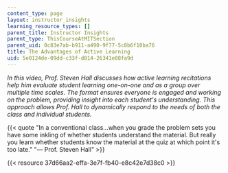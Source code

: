 ```yaml
---
content_type: page
layout: instructor_insights
learning_resource_types: []
parent_title: Instructor Insights
parent_type: ThisCourseAtMITSection
parent_uid: 0c83e7ab-b911-a490-9f77-5c8b6f18ba76
title: The Advantages of Active Learning
uid: 5e0124de-09dd-c33f-d814-26341e08fa9d
---
```


_In this video, Prof. Steven Hall discusses how active learning recitations help him evaluate student learning one-on-one and as a group over multiple time scales. The format ensures everyone is engaged and working on the problem, providing insight into each student's understanding. This approach allows Prof. Hall to dynamically respond to the needs of both the class and individual students._

{{< quote "In a conventional class…when you grade the problem sets you have some inkling of whether students understand the material. But really you learn whether students know the material at the quiz at which point it's too late." "— Prof. Steven Hall" >}}

{{< resource 37d66aa2-effa-3e7f-fb40-e8c42e7d38c0 >}}